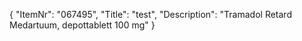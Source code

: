 {
  "ItemNr": "067495",
  "Title": "test",
  "Description": "Tramadol Retard Medartuum, depottablett 100 mg"
}
